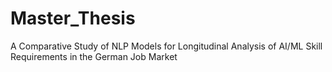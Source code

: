 # Master_Thesis
A Comparative Study of NLP Models for Longitudinal Analysis of AI/ML Skill Requirements in the German Job Market
